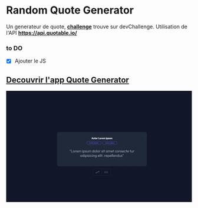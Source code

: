 # Random Quote Generator

Un generateur de quote, [**challenge**](https://devchallenges.io/challenge/36) trouve sur devChallenge.
Utilisation de l'API **https://api.quotable.io/**

### to DO

- [x] Ajouter le JS

## [Decouvrir l'app Quote Generator](https://edes74500.github.io/DChallenges_RandomQuote/)

**![app Random Quote](/assets/screenshot/desktop.jpg)**
